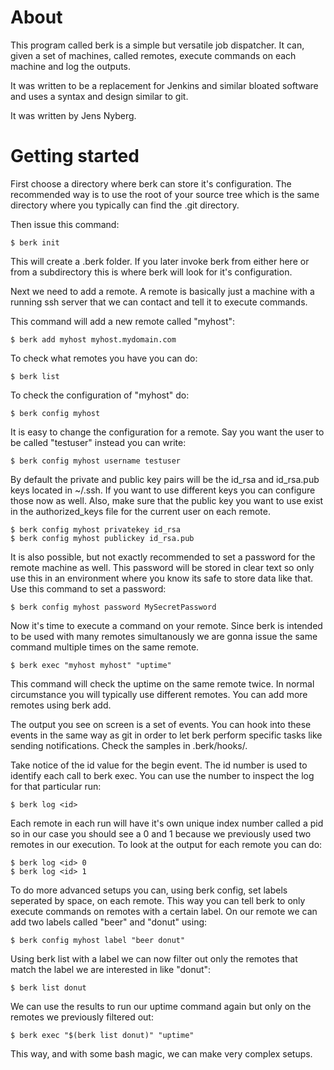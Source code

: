 # About

This program called berk is a simple but versatile job dispatcher. It can,
given a set of machines, called remotes, execute commands on each machine and
log the outputs.

It was written to be a replacement for Jenkins and similar bloated software
and uses a syntax and design similar to git.

It was written by Jens Nyberg.

# Getting started

First choose a directory where berk can store it's configuration. The
recommended way is to use the root of your source tree which is the same
directory where you typically can find the .git directory.

Then issue this command:

    $ berk init

This will create a .berk folder. If you later invoke berk from either here or
from a subdirectory this is where berk will look for it's configuration.

Next we need to add a remote. A remote is basically just a machine with a
running ssh server that we can contact and tell it to execute commands.

This command will add a new remote called "myhost":

    $ berk add myhost myhost.mydomain.com

To check what remotes you have you can do:

    $ berk list

To check the configuration of "myhost" do:

    $ berk config myhost

It is easy to change the configuration for a remote. Say you want the user to
be called "testuser" instead you can write:

    $ berk config myhost username testuser

By default the private and public key pairs will be the id_rsa and id_rsa.pub
keys located in ~/.ssh. If you want to use different keys you can configure
those now as well. Also, make sure that the public key you want to use exist in
the authorized_keys file for the current user on each remote.

    $ berk config myhost privatekey id_rsa
    $ berk config myhost publickey id_rsa.pub

It is also possible, but not exactly recommended to set a password for the
remote machine as well. This password will be stored in clear text so only use
this in an environment where you know its safe to store data like that. Use
this command to set a password:

    $ berk config myhost password MySecretPassword

Now it's time to execute a command on your remote. Since berk is intended to be
used with many remotes simultanously we are gonna issue the same command
multiple times on the same remote.

    $ berk exec "myhost myhost" "uptime"

This command will check the uptime on the same remote twice. In normal
circumstance you will typically use different remotes. You can add more remotes
using berk add.

The output you see on screen is a set of events. You can hook into these
events in the same way as git in order to let berk perform specific tasks like
sending notifications. Check the samples in .berk/hooks/.

Take notice of the id value for the begin event. The id number is used to
identify each call to berk exec. You can use the number to inspect the log for
that particular run:

    $ berk log <id>

Each remote in each run will have it's own unique index number called a pid so
in our case you should see a 0 and 1 because we previously used two remotes in
our execution. To look at the output for each remote you can do:

    $ berk log <id> 0
    $ berk log <id> 1

To do more advanced setups you can, using berk config, set labels seperated by
space, on each remote. This way you can tell berk to only execute commands on
remotes with a certain label. On our remote we can add two labels called "beer"
and "donut" using:

    $ berk config myhost label "beer donut"

Using berk list with a label we can now filter out only the remotes that match
the label we are interested in like "donut":

    $ berk list donut

We can use the results to run our uptime command again but only on the remotes
we previously filtered out:

    $ berk exec "$(berk list donut)" "uptime"

This way, and with some bash magic, we can make very complex setups.
